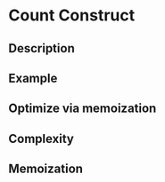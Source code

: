 # Count Construct

<h2>Description</h2>



<h2>Example</h2>

<h2>Optimize via memoization</h2>

<h2>Complexity</h2>

<h2>Memoization</h2>